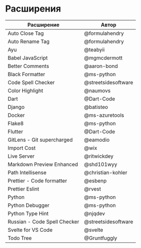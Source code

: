# Расширения

| Расширение                   | Автор               |
| ---------------------------- | ------------------- |
| Auto Close Tag               | @formulahendry      |
| Auto Rename Tag              | @formulahendry      |
| Ayu                          | @teabyii            |
| Babel JavaScript             | @mgmcdermott        |
| Better Comments              | @aaron-bond         |
| Black Formatter              | @ms-python          |
| Code Spell Checker           | @streetsidesoftware |
| Color Highlight              | @naumovs            |
| Dart                         | @Dart-Code          |
| Django                       | @batisteo           |
| Docker                       | @ms-azuretools      |
| Flake8                       | @ms-python          |
| Flutter                      | @Dart-Code          |
| GitLens - Git supercharged   | @eamodio            |
| Import Cost                  | @wix                |
| Live Server                  | @ritwickdey         |
| Markdown Preview Enhanced    | @shd101wyy          |
| Path Intellisense            | @christian-kohler   |
| Prettier - Code formatter    | @esbenp             |
| Prettier Eslint              | @rvest              |
| Python                       | @ms-python          |
| Python Debugger              | @ms-python          |
| Python Type Hint             | @njqdev             |
| Russian - Code Spell Checker | @streetsidesoftware |
| Svelte for VS Code           | @svelte             |
| Todo Tree                    | @Gruntfuggly        |
